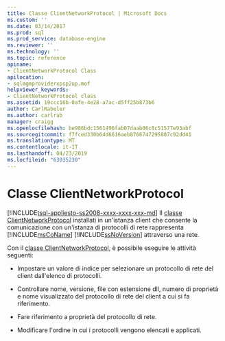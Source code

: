 ```yaml
---
title: Classe ClientNetworkProtocol | Microsoft Docs
ms.custom: ''
ms.date: 03/14/2017
ms.prod: sql
ms.prod_service: database-engine
ms.reviewer: ''
ms.technology: ''
ms.topic: reference
apiname:
- ClientNetworkProtocol Class
apilocation:
- sqlmgmproviderxpsp2up.mof
helpviewer_keywords:
- ClientNetworkProtocol class
ms.assetid: 19ccc16b-0afe-4e28-a7ac-d5ff25b873b6
author: CarlRabeler
ms.author: carlrab
manager: craigg
ms.openlocfilehash: be986bdc1561496fab07daab06c8c51577e93abf
ms.sourcegitcommit: f7fced330b64d6616aeb8766747295807c92dd41
ms.translationtype: MT
ms.contentlocale: it-IT
ms.lasthandoff: 04/23/2019
ms.locfileid: "63035230"
---
```

# <a name="clientnetworkprotocol-class"></a>Classe ClientNetworkProtocol
[!INCLUDE[tsql-appliesto-ss2008-xxxx-xxxx-xxx-md](../../../includes/tsql-appliesto-ss2008-xxxx-xxxx-xxx-md.md)]
  Il [classe ClientNetworkProtocol](../../../relational-databases/wmi-provider-configuration-classes/clientnetworkprotocol-class/clientnetworkprotocol-class.md) installati in un'istanza client che consente la comunicazione con un'istanza di protocolli di rete rappresenta [!INCLUDE[msCoName](../../../includes/msconame-md.md)] [!INCLUDE[ssNoVersion](../../../includes/ssnoversion-md.md)] attraverso una rete.  
  
 Con il [classe ClientNetworkProtocol](../../../relational-databases/wmi-provider-configuration-classes/clientnetworkprotocol-class/clientnetworkprotocol-class.md), è possibile eseguire le attività seguenti:  
  
-   Impostare un valore di indice per selezionare un protocollo di rete del client dall'elenco di protocolli.  
  
-   Controllare nome, versione, file con estensione dll, numero di proprietà e nome visualizzato del protocollo di rete del client a cui si fa riferimento.  
  
-   Fare riferimento a proprietà del protocollo di rete.  
  
-   Modificare l'ordine in cui i protocolli vengono elencati e applicati.  
  
  

